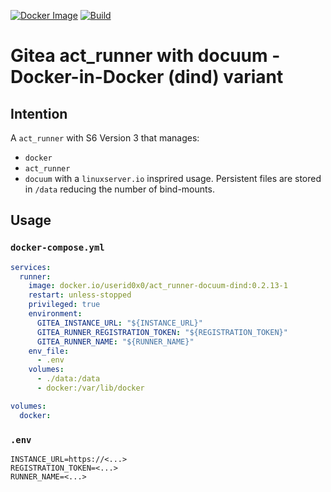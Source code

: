 [![Docker Image](https://img.shields.io/badge/Docker%20Image-available-success&style=flat)](https://hub.docker.com/r/userid0x0/act_runner-docuum-dind/)
[![Build](https://img.shields.io/github/actions/workflow/status/userid0x0/act_runner-docuum-dind/docker-build-publish.yml?branch=master&label=build&logo=github&style=flat)](https://github.com/userid0x0/act_runner-docuum-dind/actions)

# Gitea act_runner with docuum - Docker-in-Docker (dind) variant

## Intention
A `act_runner` with S6 Version 3 that manages:
* `docker`
* `act_runner`
* `docuum`
with a `linuxserver.io` insprired usage. Persistent files are stored in `/data` reducing the number of bind-mounts.

## Usage

### `docker-compose.yml`
```yaml
services:
  runner:
    image: docker.io/userid0x0/act_runner-docuum-dind:0.2.13-1
    restart: unless-stopped
    privileged: true
    environment:
      GITEA_INSTANCE_URL: "${INSTANCE_URL}"
      GITEA_RUNNER_REGISTRATION_TOKEN: "${REGISTRATION_TOKEN}"
      GITEA_RUNNER_NAME: "${RUNNER_NAME}"
    env_file:
      - .env
    volumes:
      - ./data:/data
      - docker:/var/lib/docker

volumes:
  docker:
```

### `.env`
```
INSTANCE_URL=https://<...>
REGISTRATION_TOKEN=<...>
RUNNER_NAME=<...>
```